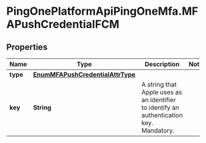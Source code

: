 # PingOnePlatformApiPingOneMfa.MFAPushCredentialFCM

## Properties

Name | Type | Description | Notes
------------ | ------------- | ------------- | -------------
**type** | [**EnumMFAPushCredentialAttrType**](EnumMFAPushCredentialAttrType.md) |  | 
**key** | **String** | A string that Apple uses as an identifier to identify an authentication key.  Mandatory. | 


